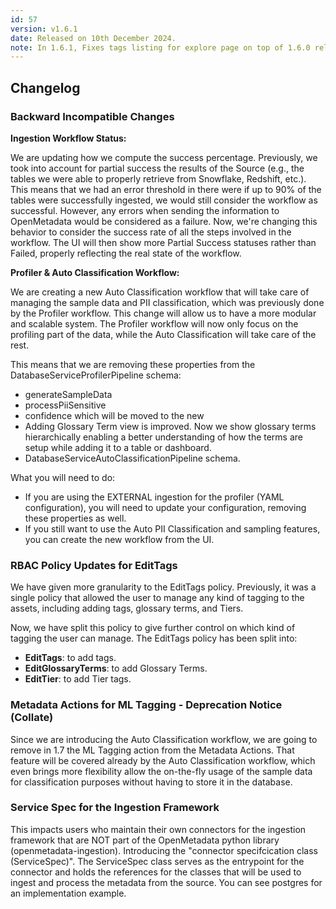 ```yaml
---
id: 57
version: v1.6.1
date: Released on 10th December 2024.
note: In 1.6.1, Fixes tags listing for explore page on top of 1.6.0 release. Don't miss out the release highlights!
---
```

## Changelog

### Backward Incompatible Changes

**Ingestion Workflow Status:**

We are updating how we compute the success percentage. Previously, we took into account for partial success the results of the Source (e.g., the tables we were able to properly retrieve from Snowflake, Redshift, etc.). This means that we had an error threshold in there were if up to 90% of the tables were successfully ingested, we would still consider the workflow as successful. However, any errors when sending the information to OpenMetadata would be considered as a failure.
Now, we're changing this behavior to consider the success rate of all the steps involved in the workflow. The UI will then show more Partial Success statuses rather than Failed, properly reflecting the real state of the workflow.



**Profiler & Auto Classification Workflow:**

We are creating a new Auto Classification workflow that will take care of managing the sample data and PII classification, which was previously done by the Profiler workflow. This change will allow us to have a more modular and scalable system.
The Profiler workflow will now only focus on the profiling part of the data, while the Auto Classification will take care of the rest.



This means that we are removing these properties from the DatabaseServiceProfilerPipeline schema:

- generateSampleData
- processPiiSensitive
- confidence which will be moved to the new
- Adding Glossary Term view is improved. Now we show glossary terms hierarchically enabling a better understanding of how the terms are setup while adding it to a table or dashboard.
- DatabaseServiceAutoClassificationPipeline schema.



What you will need to do:



- If you are using the EXTERNAL ingestion for the profiler (YAML configuration), you will need to update your configuration, removing these properties as well.
- If you still want to use the Auto PII Classification and sampling features, you can create the new workflow from the UI.

### RBAC Policy Updates for EditTags

We have given more granularity to the EditTags policy. Previously, it was a single policy that allowed the user to manage any kind of tagging to the assets, including adding tags, glossary terms, and Tiers.



Now, we have split this policy to give further control on which kind of tagging the user can manage. The EditTags policy has been
split into:



- **EditTags**: to add tags.
- **EditGlossaryTerms**: to add Glossary Terms.
- **EditTier**: to add Tier tags.

### Metadata Actions for ML Tagging - Deprecation Notice (Collate)

Since we are introducing the Auto Classification workflow, we are going to remove in 1.7 the ML Tagging action from the Metadata Actions. That feature will be covered already by the Auto Classification workflow, which even brings more flexibility allow the on-the-fly usage of the sample data for classification purposes without having to store it in the database.

### Service Spec for the Ingestion Framework

This impacts users who maintain their own connectors for the ingestion framework that are NOT part of the OpenMetadata python library (openmetadata-ingestion). Introducing the "connector specifcication class (ServiceSpec)". The ServiceSpec class serves as the entrypoint for the connector and holds the references for the classes that will be used to ingest and process the metadata from the source. You can see postgres for an implementation example.

